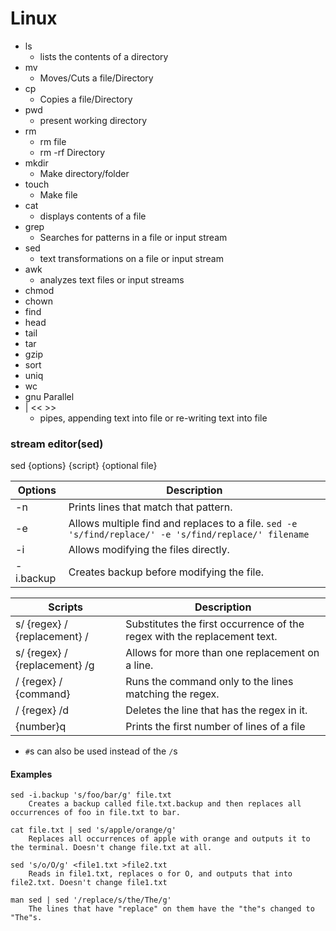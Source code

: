 # Linux

- ls
    - lists the contents of a directory
- mv
    - Moves/Cuts a file/Directory
- cp
    - Copies a file/Directory
- pwd
    - present working directory
- rm
    - rm file
    - rm -rf Directory
- mkdir
    - Make directory/folder
- touch
    - Make file
- cat
    - displays contents of a file
- grep
    - Searches for patterns in a file or input stream
- sed
    - text transformations on a file or input stream
- awk
    - analyzes text files or input streams
- chmod
- chown
- find
- head
- tail
- tar
- gzip
- sort
- uniq
- wc
- gnu Parallel
- | << >>
    - pipes, appending text into file or re-writing text into file


### stream editor(sed)
sed {options} {script} {optional file}

| Options   | Description                                           |
|-----------|-------------------------------------------------------|
| -n        | Prints lines that match that pattern.                                        |
| -e        | Allows multiple find and replaces to a file. `sed -e 's/find/replace/' -e 's/find/replace/' filename` |
| -i        | Allows modifying the files directly.                  |
| -i.backup | Creates backup before modifying the file.             |

| Scripts                       | Description                                                                          |
|-------------------------------|--------------------------------------------------------------------------------------|
| s/ {regex} / {replacement} /  | Substitutes the first occurrence of the regex with the replacement text.             |
| s/ {regex} / {replacement} /g | Allows for more than one replacement on a line.                                    |
| / {regex} / {command}         | Runs the command only to the lines matching the regex.                               |
| / {regex} /d                  | Deletes the line that has the regex in it.                                           |
| {number}q                     | Prints the first number of lines of a file                                           |

- `#`s can also be used instead of the `/`s

#### Examples

```
sed -i.backup 's/foo/bar/g' file.txt
    Creates a backup called file.txt.backup and then replaces all occurrences of foo in file.txt to bar.

cat file.txt | sed 's/apple/orange/g' 
    Replaces all occurrences of apple with orange and outputs it to the terminal. Doesn't change file.txt at all.

sed 's/o/O/g' <file1.txt >file2.txt
    Reads in file1.txt, replaces o for O, and outputs that into file2.txt. Doesn't change file1.txt

man sed | sed '/replace/s/the/The/g'
    The lines that have "replace" on them have the "the"s changed to "The"s.
```
